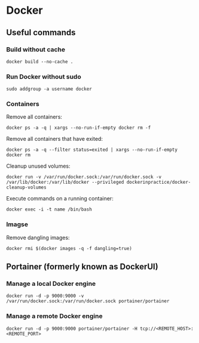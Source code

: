 # Docker

## Useful commands

### Build without cache

```
docker build --no-cache .
```

### Run Docker without sudo

```
sudo addgroup -a username docker
```

###  Containers

Remove all containers:

```
docker ps -a -q | xargs --no-run-if-empty docker rm -f
```

Remove all containers that have exited:

```
docker ps -a -q --filter status=exited | xargs --no-run-if-empty docker rm
```

Cleanup unused volumes:

```
docker run -v /var/run/docker.sock:/var/run/docker.sock -v /var/lib/docker:/var/lib/docker --privileged dockerinpractice/docker-cleanup-volumes
```

Execute commands on a running container:

```
docker exec -i -t name /bin/bash
```

### Imagse

Remove dangling images:

```
docker rmi $(docker images -q -f dangling=true)
```

## Portainer (formerly known as DockerUI)

### Manage a local Docker engine

```
docker run -d -p 9000:9000 -v /var/run/docker.sock:/var/run/docker.sock portainer/portainer
```

### Manage a remote Docker engine

```
docker run -d -p 9000:9000 portainer/portainer -H tcp://<REMOTE_HOST>:<REMOTE_PORT>
```
